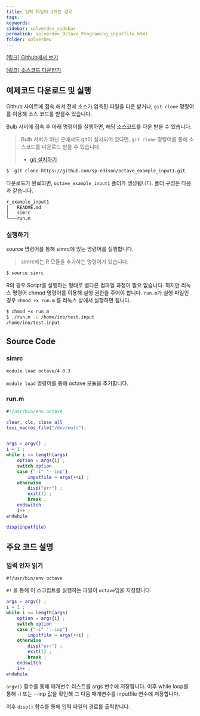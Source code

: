 ```yaml
---
title: 입력 파일이 1개인 경우
tags: 
keywords:
sidebar: solverdev_sidebar
permalink: solverdev_Octave_Programing_inputfile.html
folder: solverDev
---
```

[[링크] Github에서 보기](https://github.com/sp-edison/octave_example_input1)

[[링크] 소스코드 다운받기](https://github.com/sp-edison/octave_example_input1/archive/master.zip)

## 예제코드 다운로드 및 실행

Github 사이트에 접속 해서 전체 소스가 압축된 파일을 다운 받거나, ```git clone``` 명령어를 이용해 소스 코드를 받을수 있습니다.

Bulb 서버에 접속 후 아래 명령어를 실행하면, 해당 소스코드를 다운 받을 수 있습니다.
> Bulb 서버가 아닌 곳에서도 git이 설치되어 있다면, ```git clone``` 명령어를 통해 소스코드를 다운로드 받을 수 있습니다.
> - [git 설치하기](https://git-scm.com/book/ko/v2/%EC%8B%9C%EC%9E%91%ED%95%98%EA%B8%B0-Git-%EC%84%A4%EC%B9%98)

```bash
$  git clone https://github.com/sp-edison/octave_example_input1.git
```

다운로드가 완료되면, ```octave_example_input1``` 폴더가 생성됩니다. 폴더 구성은 다음과 같습니다.
```bash
r_example_input1
│   README.md
│   simrc
└───run.m
```
### 실행하기


source 명령어를 통해 simrc에 있는 명령어를 실행합니다.

  > simrc에는 R 모듈을 추가하는 명령어가 있습니다.

```bash
$ source simrc
```

R의 경우 Script를 실행하는 형태로 별다른 컴파일 과정이 필요 없습니다. 하지만 리눅스 명령어 chmod 명령어를 이용해 실행 권한을 주어야 합니다.  ```run.m```가 실행 파일인 경우 ```chmod +x run.m``` 를 리눅스 상에서 실행하면 됩니다.

```bash
$ chmod +x run.m
$ ./run.m -i /home/ino/test.input
/home/ino/test.input
```

## Source Code
### simrc

```bash
module load octave/4.0.3
```
```module load``` 명령어를 통해 octave 모듈을 추가합니다.

### run.m

```m
#!/usr/bin/env octave

clear, clc, close all
texi_macros_file("/dev/null");


args = argv() ;
i = 1 ;
while i <= length(args)
    option = args{i} ;
    switch option
    case {"-i" "--inp"}
        inputfile = args{++i} ;
    otherwise
        disp("err") ;
        exit(1) ;
        break ;
    endswitch
    i++ ;
endwhile

disp(inputfile)

```

## 주요 코드 설명
### 입력 인자 읽기

```
#!/usr/bin/env octave
```
```#!``` 을 통해 이 스크립트를 실행하는 파일이 ```octave```임을 지정합니다.

```m
args = argv() ;
i = 1 ;
while i <= length(args)
    option = args{i} ;
    switch option
    case {"-i" "--inp"}
        inputfile = args{++i} ;
    otherwise
        disp("err") ;
        exit(1) ;
        break ;
    endswitch
    i++ ;
endwhile

```
```argv()``` 함수를 통해 매개변수 리스트를  args 변수에 저장합니다. 이후 while loop를 통해 -i 또는 --inp 값을 확인해 그 다음 매개변수를 inputfile 변수에 저장합니다.

이후 ```disp()``` 함수를 통해 입력 파일의 경로를 출력합니다.
